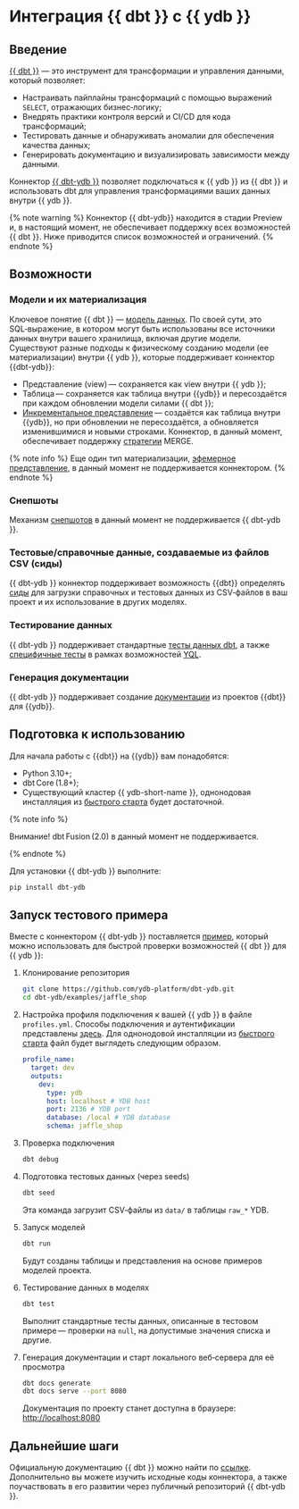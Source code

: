 # Интеграция {{ dbt }} с {{ ydb }}

## Введение

[{{ dbt }}](https://www.getdbt.com) — это инструмент для трансформации и управления данными, который позволяет:

- Настраивать пайплайны трансформаций с помощью выражений `SELECT`, отражающих бизнес‑логику;
- Внедрять практики контроля версий и CI/CD для кода трансформаций;
- Тестировать данные и обнаруживать аномалии для обеспечения качества данных;
- Генерировать документацию и визуализировать зависимости между данными.

Коннектор [{{ dbt-ydb }}](https://github.com/ydb-platform/dbt-ydb) позволяет подключаться к {{ ydb }} из {{ dbt }} и использовать dbt для управления трансформациями ваших данных внутри {{ ydb }}.

{% note warning %}
Коннектор {{ dbt-ydb}} находится в стадии Preview и, в настоящий момент, не обеспечивает поддержку всех возможностей {{ dbt }}. Ниже приводится список возможностей и ограничений.
{% endnote %}

## Возможности

### Модели и их материализация

Ключевое понятие {{ dbt }} — [модель данных](https://docs.getdbt.com/docs/build/sql-models). По своей сути, это SQL‑выражение, в котором могут быть использованы все источники данных внутри вашего хранилища, включая другие модели. Существуют разные подходы к физическому созданию модели (ее материализации) внутри {{ ydb }}, которые поддерживает коннектор {{dbt-ydb}}:

- Представление (view) — сохраняется как view внутри {{ ydb }};
- Таблица — сохраняется как таблица внутри {{ydb}} и пересоздаётся при каждом обновлении модели силами {{ dbt }};
- [Инкрементальное представление](https://docs.getdbt.com/docs/build/incremental-models-overview) — создаётся как таблица внутри {{ydb}}, но при обновлении не пересоздаётся, а обновляется изменившимися и новыми строками. Коннектор, в данный момент, обеспечивает поддержку [стратегии](https://docs.getdbt.com/docs/build/incremental-strategy#merge) MERGE.

{% note info %}
Еще один тип материализации, [эфемерное представление](https://docs.getdbt.com/docs/build/materializations#ephemeral), в данный момент не поддерживается коннектором.
{% endnote %}

### Снепшоты

Механизм [снепшотов](https://docs.getdbt.com/docs/build/snapshots) в данный момент не поддерживается {{ dbt-ydb }}.

### Тестовые/справочные данные, создаваемые из файлов CSV (сиды)

{{ dbt-ydb }} коннектор поддерживает возможность {{dbt}} определять [сиды](https://docs.getdbt.com/docs/build/seeds) для загрузки справочных и тестовых данных из CSV‑файлов в ваш проект и их использование в других моделях.

### Тестирование данных

{{ dbt-ydb }} поддерживает стандартные [тесты данных dbt](https://docs.getdbt.com/docs/build/data-tests#generic-data-tests), а также [специфичные тесты](https://docs.getdbt.com/docs/build/data-tests#singular-data-tests) в рамках возможностей [YQL](../../yql/reference/index.md).

### Генерация документации

{{ dbt-ydb }} поддерживает создание [документации](https://docs.getdbt.com/docs/build/documentation) из проектов {{dbt}} для {{ydb}}.

## Подготовка к использованию

Для начала работы с {{dbt}} на {{ydb}} вам понадобятся:

- Python 3.10+;
- dbt Core (1.8+);
- Существующий кластер {{ ydb-short-name }}, однонодовая инсталляция из [быстрого старта](../../quickstart.md) будет достаточной.

{% note info %}

Внимание! dbt Fusion (2.0) в данный момент не поддерживается.

{% endnote %}

Для установки {{ dbt-ydb }} выполните:

```bash
pip install dbt-ydb
```

## Запуск тестового примера

Вместе с коннектором {{ dbt-ydb }} поставляется [пример](https://github.com/ydb-platform/dbt-ydb/tree/main/examples/jaffle_shop), который можно использовать для быстрой проверки возможностей {{ dbt }} для {{ ydb }}:

1. Клонирование репозитория

   ```bash
   git clone https://github.com/ydb-platform/dbt-ydb.git
   cd dbt-ydb/examples/jaffle_shop
   ```

2. Настройка профиля подключения к вашей {{ ydb }} в файле `profiles.yml`. Способы подключения и аутентификации представлены [здесь](https://github.com/ydb-platform/dbt-ydb?tab=readme-ov-file#profile-configuration). Для однонодовой инсталляции из [быстрого старта](../../quickstart.md) файл будет выглядеть следующим образом.

   ```yaml
   profile_name:
     target: dev
     outputs:
       dev:
         type: ydb
         host: localhost # YDB host
         port: 2136 # YDB port
         database: /local # YDB database
         schema: jaffle_shop
   ```

3. Проверка подключения

   ```bash
   dbt debug
   ```

4. Подготовка тестовых данных (через seeds)

   ```bash
   dbt seed
   ```

   Эта команда загрузит CSV‑файлы из `data/` в таблицы `raw_*` YDB.

5. Запуск моделей

   ```bash
   dbt run
   ```

   Будут созданы таблицы и представления на основе примеров моделей проекта.

6. Тестирование данных в моделях

   ```bash
   dbt test
   ```

   Выполнит стандартные тесты данных, описанные в тестовом примере — проверки на `null`, на допустимые значения списка и другие.

7. Генерация документации и старт локального веб‑сервера для её просмотра

   ```bash
   dbt docs generate
   dbt docs serve --port 8080
   ```

   Документация по проекту станет доступна в браузере: [http://localhost:8080](http://localhost:8080)

## Дальнейшие шаги

Официальную документацию {{ dbt }} можно найти по [ссылке](https://docs.getdbt.com/docs).
Дополнительно вы можете изучить исходные коды коннектора, а также поучаствовать в его развитии через публичный репозиторий {{ dbt-ydb }}.